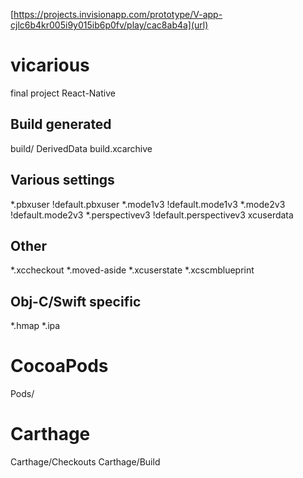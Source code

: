 
[https://projects.invisionapp.com/prototype/V-app-cjlc6b4kr005i9y015ib6p0fv/play/cac8ab4a](url)

# vicarious
final project React-Native 
## Build generated
build/
DerivedData
build.xcarchive

## Various settings
*.pbxuser
!default.pbxuser
*.mode1v3
!default.mode1v3
*.mode2v3
!default.mode2v3
*.perspectivev3
!default.perspectivev3
xcuserdata

## Other
*.xccheckout
*.moved-aside
*.xcuserstate
*.xcscmblueprint

## Obj-C/Swift specific
*.hmap
*.ipa

# CocoaPods
Pods/

# Carthage
Carthage/Checkouts
Carthage/Build
